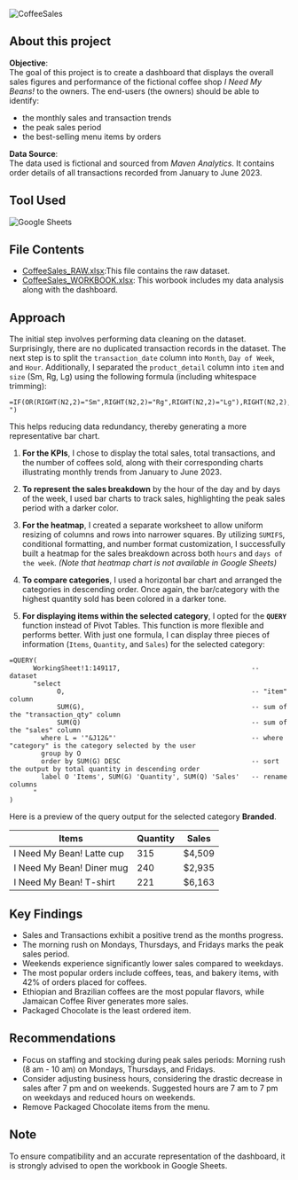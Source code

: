 
![CoffeeSales](https://github.com/chanronnie/INeedMyBeans_ExcelDashboard/assets/121308347/fbcf7d38-9d9c-4ed9-87a2-5a0ed49f6c53)


## About this project

**Objective**:<br>
The goal of this project is to create a dashboard that displays the overall sales figures and performance of the fictional coffee shop *I Need My Beans!* to the owners.
The end-users (the owners) should be able to identify:
- the monthly sales and transaction trends
- the peak sales period
- the best-selling menu items by orders


**Data Source**:<br>
The data used is fictional and sourced from *Maven Analytics*. It contains order details of all transactions recorded from January to June 2023.

## Tool Used
![Google Sheets](https://img.shields.io/badge/Google_Sheets-217346?style=for-the-badge&logo=google-sheets&logoColor=white)


## File Contents
- [CoffeeSales_RAW.xlsx](CoffeeSales_RAW.xlsx):This file contains the raw dataset.
- [CoffeeSales_WORKBOOK.xlsx](CoffeeSales_WORKBOOK.xlsx): This worbook includes my data analysis along with the dashboard.

## Approach
The initial step involves performing data cleaning on the dataset. Surprisingly, there are no duplicated transaction records in the dataset. The next step is to split the `transaction_date` column into `Month`, `Day of Week`, and `Hour`. Additionally, I separated the `product_detail` column into `item` and `size` (Sm, Rg, Lg) using the following formula (including whitespace trimming):

```EXCEL
=IF(OR(RIGHT(N2,2)="Sm",RIGHT(N2,2)="Rg",RIGHT(N2,2)="Lg"),RIGHT(N2,2)," ")
```
This helps reducing data redundancy, thereby generating a more representative bar chart.

1. **For the KPIs**, I chose to display the total sales, total transactions, and the number of coffees sold, along with their corresponding charts illustrating monthly trends from January to June 2023.

2. **To represent the sales breakdown** by the hour of the day and by days of the week, I used bar charts to track sales, highlighting the peak sales period with a darker color.

3. **For the heatmap**, I created a separate worksheet to allow uniform resizing of columns and rows into narrower squares. By utilizing `SUMIFS`, conditional formatting, and number format customization, I successfully built a heatmap for the sales breakdown across both `hours` and `days of the week`. *(Note that heatmap chart is not available in Google Sheets)*

4. **To compare categories**, I used a horizontal bar chart and arranged the categories in descending order. Once again, the bar/category with the highest quantity sold has been colored in a darker tone.

5. **For displaying items within the selected category**, I opted for the **`QUERY`** function instead of Pivot Tables. This function is more flexible and performs better. With just one formula, I can display three pieces of information (`Items`, `Quantity`, and `Sales`) for the selected category:

```EXCEL
=QUERY(
      WorkingSheet!1:149117,                                 -- dataset
      "select                                                    
            O,                                               -- "item" column
            SUM(G),                                          -- sum of the "transaction_qty" column
            SUM(Q)                                           -- sum of the "sales" column
        where L = '"&J12&"'                                  -- where "category" is the category selected by the user
        group by O                                           
        order by SUM(G) DESC                                 -- sort the output by total quantity in descending order
        label O 'Items', SUM(G) 'Quantity', SUM(Q) 'Sales'   -- rename columns
      "
)
```

Here is a preview of the query output for the selected category **Branded**.

Items	| Quantity | Sales
--- | --- | ---
I Need My Bean! Latte cup | 315 | $4,509
I Need My Bean! Diner mug | 240 | $2,935
I Need My Bean! T-shirt | 221 | $6,163


## Key Findings
- Sales and Transactions exhibit a positive trend as the months progress.
- The morning rush on Mondays, Thursdays, and Fridays marks the peak sales period.
- Weekends experience significantly lower sales compared to weekdays.
- The most popular orders include coffees, teas, and bakery items, with 42% of orders placed for coffees.
- Ethiopian and Brazilian coffees are the most popular flavors, while Jamaican Coffee River generates more sales.
- Packaged Chocolate is the least ordered item.


## Recommendations
- Focus on staffing and stocking during peak sales periods: Morning rush (8 am - 10 am) on Mondays, Thursdays, and Fridays.
- Consider adjusting business hours, considering the drastic decrease in sales after 7 pm and on weekends. Suggested hours are 7 am to 7 pm on weekdays and reduced hours on weekends.
- Remove Packaged Chocolate items from the menu.





## Note
To ensure compatibility and an accurate representation of the dashboard, it is strongly advised to open the workbook in Google Sheets.
